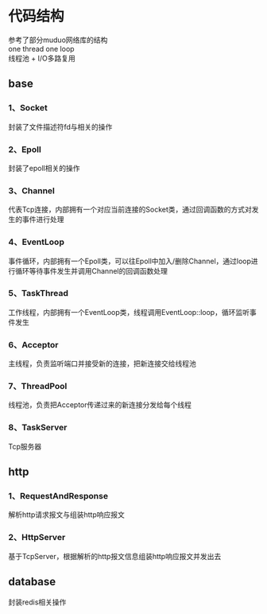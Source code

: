 #   代码结构
参考了部分muduo网络库的结构     
one thread one loop     
线程池 + I/O多路复用

##  base
### 1、Socket
封装了文件描述符fd与相关的操作
### 2、Epoll
封装了epoll相关的操作
### 3、Channel
代表Tcp连接，内部拥有一个对应当前连接的Socket类，通过回调函数的方式对发生的事件进行处理
### 4、EventLoop
事件循环，内部拥有一个Epoll类，可以往Epoll中加入/删除Channel，通过loop进行循环等待事件发生并调用Channel的回调函数处理
### 5、TaskThread
工作线程，内部拥有一个EventLoop类，线程调用EventLoop::loop，循环监听事件发生
### 6、Acceptor
主线程，负责监听端口并接受新的连接，把新连接交给线程池
### 7、ThreadPool
线程池，负责把Acceptor传递过来的新连接分发给每个线程
### 8、TaskServer
Tcp服务器


##  http
### 1、RequestAndResponse
解析http请求报文与组装http响应报文
### 2、HttpServer
基于TcpServer，根据解析的http报文信息组装http响应报文并发出去

##  database
封装redis相关操作